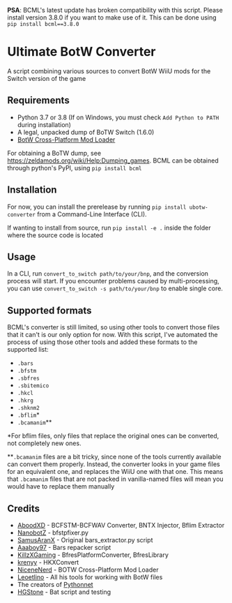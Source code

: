 **PSA**: BCML's latest update has broken compatibility with this script. Please install version 3.8.0 if you want to make use of it. This can be done using `pip install bcml==3.8.0`

# Ultimate BotW Converter
A script combining various sources to convert BotW WiiU mods for the Switch version of the game

## Requirements
- Python 3.7 or 3.8 (If on Windows, you must check `Add Python to PATH` during installation)
- A legal, unpacked dump of BoTW Switch (1.6.0)
- [BotW Cross-Platform Mod Loader](https://github.com/NiceneNerd/BCML)

For obtaining a BoTW dump, see https://zeldamods.org/wiki/Help:Dumping_games. BCML can be obtained through python's PyPI, using `pip install bcml`

## Installation
For now, you can install the prerelease by running `pip install ubotw-converter` from a Command-Line Interface (CLI).  

If wanting to install from source, run `pip install -e .` inside the folder where the source code is located 

## Usage
In a CLI, run `convert_to_switch path/to/your/bnp`, and the conversion process will start. If you encounter problems caused by multi-processing, you can use `convert_to_switch -s path/to/your/bnp` to enable single core. 

## Supported formats
BCML's converter is still limited, so using other tools to convert those files that it can't is our only option for now. With this script, I've automated the process of using those other tools and added these formats to the supported list:
- `.bars`
- `.bfstm`
- `.sbfres`
- `.sbitemico`
- `.hkcl`
- `.hkrg`
- `.shknm2`
- `.bflim`*
- `.bcamanim`**

\*For bflim files, only files that replace the original ones can be converted, not completely new ones.  

\*\*`.bcamanim` files are a bit tricky, since none of the tools currently available can convert them properly. Instead, the converter looks in your game files for an equivalent one, and replaces the WiiU one with that one. This means that `.bcamanim` files that are not packed in vanilla-named files will mean you would have to replace them manually

## Credits 
- [AboodXD](https://github.com/aboood40091) - BCFSTM-BCFWAV Converter, BNTX Injector, Bflim Extractor
- [NanobotZ](https://github.com/NanobotZ) - bfstpfixer.py
- [SamusAranX](https://github.com/SamusAranX) - Original bars_extractor.py script
- [Aaaboy97](https://github.com/Aaaboy97) - Bars repacker script
- [KillzXGaming](https://github.com/KillzXGaming) - BfresPlatformConverter, BfresLibrary
- [krenyy](https://gitlab.com/krenyy) - HKXConvert
- [NiceneNerd](https://github.com/NiceneNerd) - BOTW Cross-Platform Mod Loader
- [Leoetlino](https://github.com/leoetlino) - All his tools for working with BotW files
- The creators of [Pythonnet](https://github.com/pythonnet)
- [HGStone](https://github.com/HGStone) - Bat script and testing
